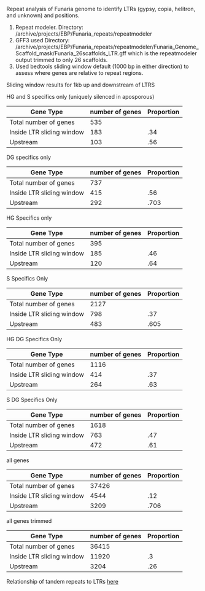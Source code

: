 Repeat analysis of Funaria genome to identify LTRs (gypsy, copia, helitron, and unknown) and positions. 

1) Repeat modeler. Directory: /archive/projects/EBP/Funaria_repeats/repeatmodeler
2) GFF3 used Directory: /archive/projects/EBP/Funaria_repeats/repeatmodeler/Funaria_Genome_Scaffold_mask/Funaria_26scaffolds_LTR.gff which is the repeatmodeler output trimmed to only 26 scaffolds. 
3) Used bedtools sliding window default (1000 bp in either direction) to assess where genes are relative to repeat regions. 

Sliding window results for 1kb up and downstream of LTRS

HG and S specifics only (uniquely silenced in aposporous)

| Gene Type | number of genes | Proportion |
| ----- | ----- | ----- |
| Total number of genes | 535 |
| Inside LTR sliding window | 183 | .34 |
| Upstream | 103 | .56 |


DG specifics only

| Gene Type | number of genes | Proportion |
| ----- | ----- | ----- |
| Total number of genes | 737 |
| Inside LTR sliding window | 415 | .56 |
| Upstream | 292 | .703 |


HG Specifics only

| Gene Type | number of genes | Proportion |
| ----- | ----- |----- |
| Total number of genes | 395 |
| Inside LTR sliding window | 185 | .46 |
| Upstream | 120 | .64 |



S Specifics Only 

| Gene Type | number of genes | Proportion |
| ----- | ----- | ----- |
| Total number of genes | 2127 |
| Inside LTR sliding window | 798 | .37 |
| Upstream | 483 | .605|


HG DG Specifics Only 

| Gene Type | number of genes | Proportion |
| ----- | ----- | ----- |
| Total number of genes | 1116 |
| Inside LTR sliding window | 414 | .37 |
| Upstream | 264 | .63 |


S DG Specifics Only 

| Gene Type | number of genes | Proportion |
| ----- | ----- | ----- |
| Total number of genes | 1618 |
| Inside LTR sliding window | 763 | .47 |
| Upstream | 472 | .61 |


all genes

| Gene Type | number of genes | Proportion |
| ----- | ----- |----- |
| Total number of genes | 37426 |
| Inside LTR sliding window | 4544 | .12 |
| Upstream | 3209 | .706 |



all genes trimmed

| Gene Type | number of genes | Proportion |
| ----- | ----- |----- |
| Total number of genes | 36415 |
| Inside LTR sliding window | 11920  | .3 |
| Upstream | 3204 | .26 |




Relationship of tandem repeats to LTRs [here](https://docs.google.com/spreadsheets/d/13Uec76Gr2Zf9tK7TeHuJl7CCYGI9sba4/edit#gid=814819421)
